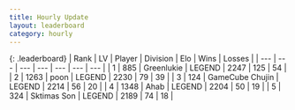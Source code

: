 ```yaml
---
title: Hourly Update
layout: leaderboard
category: hourly
---
```


{: .leaderboard}
| Rank | LV | Player | Division | Elo | Wins | Losses |
| --- | --- | --- | --- | --- | --- | --- |
| <span data-change="0">1</span> | 885 | <span title="ID: 540">Greenlukie</span> | LEGEND | <span data-change="0">2247</span> | <span data-change="0">125</span> | <span data-change="0">54</span> |
| <span data-change="0">2</span> | 1263 | <span title="ID: 540690">poon</span> | LEGEND | <span data-change="2">2230</span> | <span data-change="3">79</span> | <span data-change="1">39</span> |
| <span data-change="1">3</span> | 124 | <span title="ID: 754306">GameCube Chujin</span> | LEGEND | <span data-change="0">2214</span> | <span data-change="0">56</span> | <span data-change="0">20</span> |
| <span data-change="9">4</span> | 1348 | <span title="ID: 402846">Ahab</span> | LEGEND | <span data-change="79">2204</span> | <span data-change="11">50</span> | <span data-change="1">19</span> |
| <span data-change="0">5</span> | 324 | <span title="ID: 303794">Sktimas Son</span> | LEGEND | <span data-change="0">2189</span> | <span data-change="0">74</span> | <span data-change="0">18</span> |
